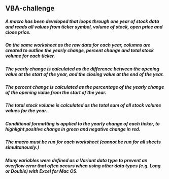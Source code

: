 ## VBA-challenge

##### A macro has been developed that loops through one year of stock data and reads all values from ticker symbol, volume of stock, open price and close price.
##### On the same worksheet as the raw data for each year, columns are created to outline the yearly change, percent change and total stock volume for each ticker.

##### The yearly change is calculated as the difference between the opening value at the start of the year, and the closing value at the end of the year.
##### The percent change is calculated as the percentage of the yearly change of the opening value from the start of the year.
##### The total stock volume is calculated as the total sum of all stock volume values for the year.
##### Conditional formatting is applied to the yearly change of each ticker, to highlight positive change in green and negative change in red.

##### The macro must be run for each worksheet (cannot be run for all sheets simultanously.)

##### Many variables were defined as a Variant data type to prevent an overflow error that often occurs when using other data types (e.g. Long or Double) with Excel for Mac OS.

